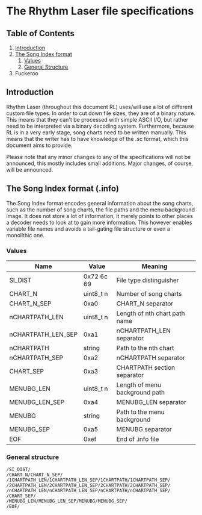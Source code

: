 # The Rhythm Laser file specifications

## Table of Contents

1. [Introduction](#Introduction_7)
2. [The Song Index format](#The_Song_Index_format_info_13) 
   1. [Values](#Values_18) 
   2. [General Structure](#General_structure_37)  
3. Fuckeroo

## Introduction

Rhythm Laser (throughout this document RL) uses/will use a lot of different custom file types. In order to cut down file sizes, they are of a binary nature. This means that they can't be processed with simple ASCII I/O, but rather need to be interpreted via a binary decoding system. Furthermore, because RL is in a very early stage, song charts need to be written manually. This means that the writer has to have knowledge of the .sc format, which this document aims to provide.

Please note that any minor changes to any of the specifications will not be announced, this mostly includes small additions. Major changes, of course, will be announced.

## The Song Index format (.info)

The Song Index format encodes general information about the song charts, such as the number of song charts, the file paths and the menu background image. It does not store a lot of information, it merely points to other places a decoder needs to look at to gain more information. This however enables variable file names and avoids a tail-gating file structure or even a monolithic one.

### Values

|Name|Value|Meaning|
|-|-|-|
|SI_DIST|0x72 6c 69|File type distinguisher|
|CHART\_N|uint8\_t n|Number of song charts|
|CHART\_N\_SEP|0xa0|CHART\_N separator|
|nCHARTPATH\_LEN|uint8\_t n|Length of nth chart path name|
|nCHARTPATH\_LEN\_SEP|0xa1|nCHARTPATH\_LEN separator|
|nCHARTPATH|string|Path to the nth chart|
|nCHARTPATH\_SEP|0xa2|nCHARTPATH separator|
|CHART\_SEP|0xa3|CHARTPATH section separator|
|MENUBG\_LEN|uint8\_t n|Length of menu background path|
|MENUBG\_LEN\_SEP|0xa4|MENUBG\_LEN separator|
|MENUBG|string|Path to the menu background|
|MENUBG\_SEP|0xa5|MENUBG separator|
|EOF|0xef|End of .info file|

### General structure

```
/SI_DIST/
/CHART_N/CHART_N_SEP/
/1CHARTPATH_LEN/1CHARTPATH_LEN_SEP/1CHARTPATH/1CHARTPATH_SEP/
/2CHARTPATH_LEN/2CHARTPATH_LEN_SEP/2CHARTPATH/2CHARTPATH_SEP/
/nCHARTPATH_LEN/nCHARTPATH_LEN_SEP/nCHARTPATH/nCHARTPATH_SEP/
/CHART_SEP/
/MENUBG_LEN/MENUBG_LEN_SEP/MENUBG/MENUBG_SEP/
/EOF/
```
